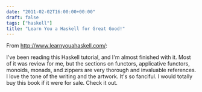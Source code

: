 ```yaml
---
date: "2011-02-02T16:00:00+00:00"
draft: false
tags: ["haskell"]
title: "Learn You a Haskell for Great Good!"
---
```

From http://www.learnyouahaskell.com/:

I've been reading this Haskell tutorial, and I'm almost finished with it. Most of it was review for me, but the sections on functors, applicative functors, monoids, monads, and zippers are very thorough and invaluable references. I love the tone of the writing and the artwork. It's so fanciful. I would totally buy this book if it were for sale. Check it out.
